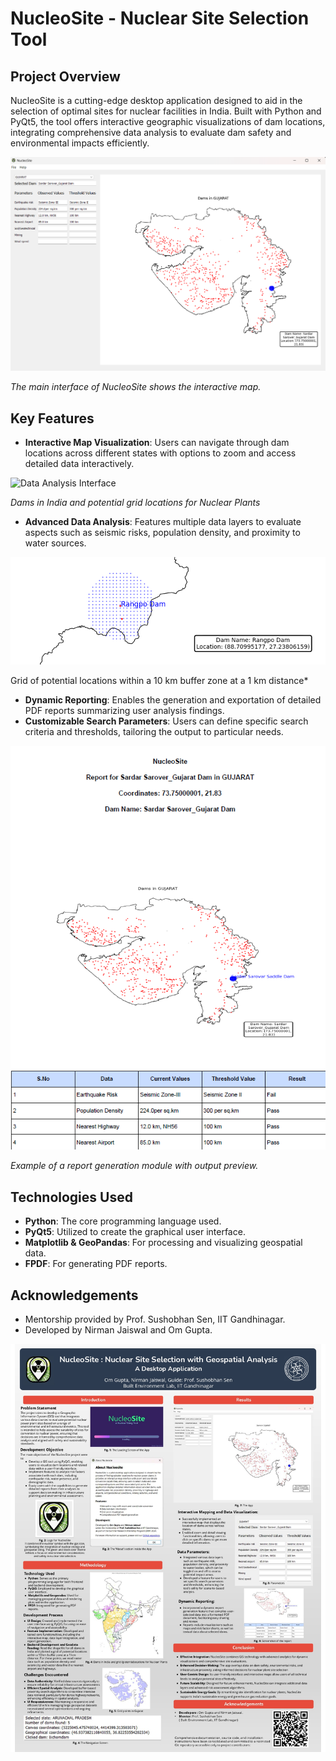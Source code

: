 # NucleoSite - Nuclear Site Selection Tool

## Project Overview
NucleoSite is a cutting-edge desktop application designed to aid in the selection of optimal sites for nuclear facilities in India. Built with Python and PyQt5, the tool offers interactive geographic visualizations of dam locations, integrating comprehensive data analysis to evaluate dam safety and environmental impacts efficiently.

![NucleoSite Main Interface](Optics/app.png)

*The main interface of NucleoSite shows the interactive map.*


## Key Features
- **Interactive Map Visualization**: Users can navigate through dam locations across different states with options to zoom and access detailed data interactively.

![Data Analysis Interface](Optics/grid_location.png)

*Dams in India and potential grid locations for Nuclear Plants*

  
- **Advanced Data Analysis**: Features multiple data layers to evaluate aspects such as seismic risks, population density, and proximity to water sources.

![Data Analysis Interface](Optics/buffer_zone.png)

Grid of potential locations within a 10 km buffer zone at a 1 km distance*

- **Dynamic Reporting**: Enables the generation and exportation of detailed PDF reports summarizing user analysis findings.
- **Customizable Search Parameters**: Users can define specific search criteria and thresholds, tailoring the output to particular needs.

![Report Generation Module](Optics/report.png)

*Example of a report generation module with output preview.*

## Technologies Used
- **Python**: The core programming language used.
- **PyQt5**: Utilized to create the graphical user interface.
- **Matplotlib & GeoPandas**: For processing and visualizing geospatial data.
- **FPDF**: For generating PDF reports.

## Acknowledgements
- Mentorship provided by Prof. Sushobhan Sen, IIT Gandhinagar.
- Developed by Nirman Jaiswal and Om Gupta.

![Poster](optics/Poster_Presentation.jpg)

